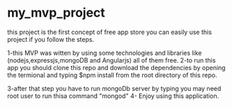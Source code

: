 # my_mvp_project
this project is the first concept of free app store you can easily use this project if you follow the steps.

1-this MVP was witten by using some technologies and libraries like (nodejs,expressjs,mongoDB and Angularjs) all of them free.
2-to run this app you should clone this repo and download the dependencies by opening the termional and typing
$npm install from the root directory of this repo.

3-after that step you have  to run mongoDb server by typing you may need root user to run thisa command "mongod"
4- Enjoy using this application.

